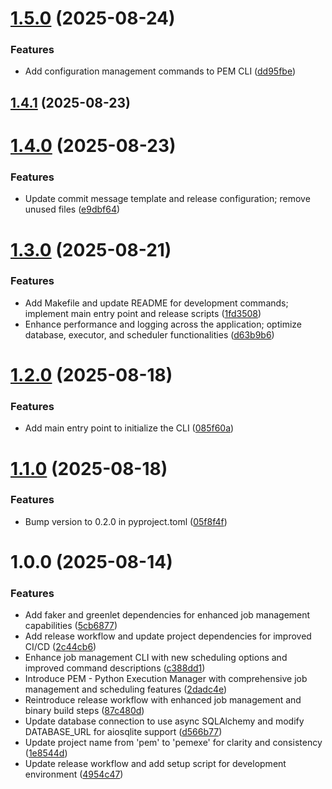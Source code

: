 # [1.5.0](https://github.com/arian24b/pem/compare/v1.4.1...v1.5.0) (2025-08-24)


### Features

* Add configuration management commands to PEM CLI ([dd95fbe](https://github.com/arian24b/pem/commit/dd95fbe23462613de118dc0351ffad33122d18ef))

## [1.4.1](https://github.com/arian24b/pem/compare/v1.4.0...v1.4.1) (2025-08-23)

# [1.4.0](https://github.com/arian24b/pem/compare/v1.3.0...v1.4.0) (2025-08-23)


### Features

* Update commit message template and release configuration; remove unused files ([e9dbf64](https://github.com/arian24b/pem/commit/e9dbf64f5a4d86c2babd8f6cea917e709d5bbb43))

# [1.3.0](https://github.com/arian24b/pem/compare/v1.2.0...v1.3.0) (2025-08-21)


### Features

* Add Makefile and update README for development commands; implement main entry point and release scripts ([1fd3508](https://github.com/arian24b/pem/commit/1fd3508f8ac75a62bc50eedd5fed07aef8d29e18))
* Enhance performance and logging across the application; optimize database, executor, and scheduler functionalities ([d63b9b6](https://github.com/arian24b/pem/commit/d63b9b6be6755d11c81cd49a9da4eecf83686b6b))

# [1.2.0](https://github.com/arian24b/pem/compare/v1.1.0...v1.2.0) (2025-08-18)


### Features

* Add main entry point to initialize the CLI ([085f60a](https://github.com/arian24b/pem/commit/085f60a39ab0ef830c7d96858600ff974b849806))

# [1.1.0](https://github.com/arian24b/pem/compare/v1.0.0...v1.1.0) (2025-08-18)


### Features

* Bump version to 0.2.0 in pyproject.toml ([05f8f4f](https://github.com/arian24b/pem/commit/05f8f4f38143df542c2ae0a87bf8dee03cbb8b08))

# 1.0.0 (2025-08-14)


### Features

* Add faker and greenlet dependencies for enhanced job management capabilities ([5cb6877](https://github.com/arian24b/pem/commit/5cb687796a0eafadf0749f432b7998168add69bf))
* Add release workflow and update project dependencies for improved CI/CD ([2c44cb6](https://github.com/arian24b/pem/commit/2c44cb60ab1c3a099d3b2f72d31822e97b055594))
* Enhance job management CLI with new scheduling options and improved command descriptions ([c388dd1](https://github.com/arian24b/pem/commit/c388dd17eddf929538d48cc760bcd597111e633e))
* Introduce PEM - Python Execution Manager with comprehensive job management and scheduling features ([2dadc4e](https://github.com/arian24b/pem/commit/2dadc4e06c1d394abf879fc0a61bbd8905854e36))
* Reintroduce release workflow with enhanced job management and binary build steps ([87c480d](https://github.com/arian24b/pem/commit/87c480dc57c53a4cac9c2b9bbd57ae411f347142))
* Update database connection to use async SQLAlchemy and modify DATABASE_URL for aiosqlite support ([d566b77](https://github.com/arian24b/pem/commit/d566b77c23ffd2d1ab1444069da0a6787abd46ad))
* Update project name from 'pem' to 'pemexe' for clarity and consistency ([1e8544d](https://github.com/arian24b/pem/commit/1e8544d00e13b61f353ae292322434d88f23e63e))
* Update release workflow and add setup script for development environment ([4954c47](https://github.com/arian24b/pem/commit/4954c4717ac02c84ae71f247d7adf73ec4e9efca))
